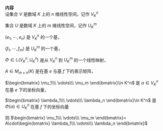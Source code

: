 **内容**  
设集合 $V$ 是数域 $K$ 上的 $n$ 维线性空间，记作 $V^n_K$  
  
集合 $U$ 是数域 $K$ 上的 $m$ 维线性空间，记作 $U^m_K$  
  
 $(e_1,\cdots,e_n)$ 是 $V_K^n$ 的一个基，  
  
 $(f_1,\cdots,f_m)$ 是 $U_K^m$ 的一个基，  
  
 $\Phi\in\mathbb{L}(V_K^n,U_K^n)$ 是从 $V_K^n$ 到 $U_K^m$ 的一个线性映射，  
  
 $A\in M_{m\times n}(K)$ 是在基 $e$ 与基 $f$ 下的表示矩阵，  
  
 $\begin{bmatrix}  
\mu_1\\\ \vdots\\\ \mu_m  
\end{bmatrix}\in K^n$ 是 $\alpha\in V_K^n$ 在基 $e$ 下的坐标向量，  
  
 $\begin{bmatrix}  
\lambda_1\\\ \vdots\\\ \lambda_n  
\end{bmatrix}\in K^n$ 是 $\Phi(\alpha)\in U_K^n$ 在基 $f$ 下的坐标向量  
  
则 $\begin{bmatrix}  
\mu_1\\\ \vdots\\\ \mu_m  
\end{bmatrix}=  
A\cdot\begin{bmatrix}  
\lambda_1\\\ \vdots\\\ \lambda_n  
\end{bmatrix}$  
  
